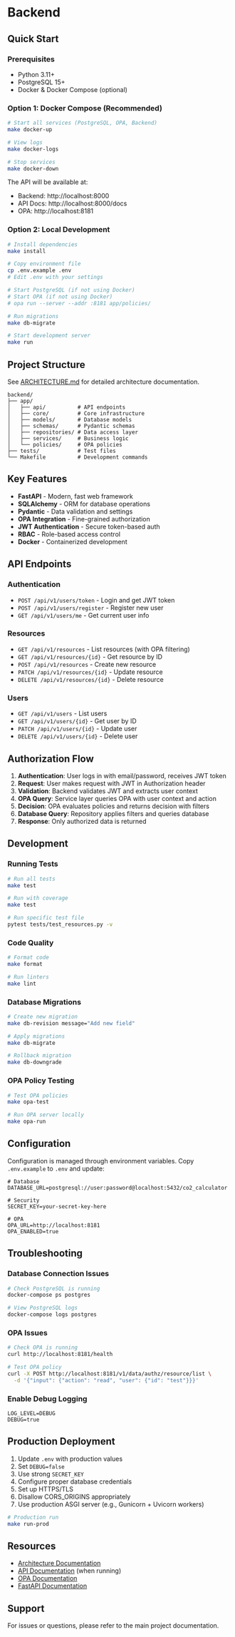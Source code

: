 # Backend

## Quick Start

### Prerequisites

- Python 3.11+
- PostgreSQL 15+
- Docker & Docker Compose (optional)

### Option 1: Docker Compose (Recommended)

```bash
# Start all services (PostgreSQL, OPA, Backend)
make docker-up

# View logs
make docker-logs

# Stop services
make docker-down
```

The API will be available at:

- Backend: http://localhost:8000
- API Docs: http://localhost:8000/docs
- OPA: http://localhost:8181

### Option 2: Local Development

```bash
# Install dependencies
make install

# Copy environment file
cp .env.example .env
# Edit .env with your settings

# Start PostgreSQL (if not using Docker)
# Start OPA (if not using Docker)
# opa run --server --addr :8181 app/policies/

# Run migrations
make db-migrate

# Start development server
make run
```

## Project Structure

See [ARCHITECTURE.md](./ARCHITECTURE.md) for detailed architecture documentation.

```
backend/
├── app/
│   ├── api/          # API endpoints
│   ├── core/         # Core infrastructure
│   ├── models/       # Database models
│   ├── schemas/      # Pydantic schemas
│   ├── repositories/ # Data access layer
│   ├── services/     # Business logic
│   └── policies/     # OPA policies
├── tests/            # Test files
└── Makefile          # Development commands
```

## Key Features

- **FastAPI** - Modern, fast web framework
- **SQLAlchemy** - ORM for database operations
- **Pydantic** - Data validation and settings
- **OPA Integration** - Fine-grained authorization
- **JWT Authentication** - Secure token-based auth
- **RBAC** - Role-based access control
- **Docker** - Containerized development

## API Endpoints

### Authentication

- `POST /api/v1/users/token` - Login and get JWT token
- `POST /api/v1/users/register` - Register new user
- `GET /api/v1/users/me` - Get current user info

### Resources

- `GET /api/v1/resources` - List resources (with OPA filtering)
- `GET /api/v1/resources/{id}` - Get resource by ID
- `POST /api/v1/resources` - Create new resource
- `PATCH /api/v1/resources/{id}` - Update resource
- `DELETE /api/v1/resources/{id}` - Delete resource

### Users

- `GET /api/v1/users` - List users
- `GET /api/v1/users/{id}` - Get user by ID
- `PATCH /api/v1/users/{id}` - Update user
- `DELETE /api/v1/users/{id}` - Delete user

## Authorization Flow

1. **Authentication**: User logs in with email/password, receives JWT token
2. **Request**: User makes request with JWT in Authorization header
3. **Validation**: Backend validates JWT and extracts user context
4. **OPA Query**: Service layer queries OPA with user context and action
5. **Decision**: OPA evaluates policies and returns decision with filters
6. **Database Query**: Repository applies filters and queries database
7. **Response**: Only authorized data is returned

## Development

### Running Tests

```bash
# Run all tests
make test

# Run with coverage
make test

# Run specific test file
pytest tests/test_resources.py -v
```

### Code Quality

```bash
# Format code
make format

# Run linters
make lint
```

### Database Migrations

```bash
# Create new migration
make db-revision message="Add new field"

# Apply migrations
make db-migrate

# Rollback migration
make db-downgrade
```

### OPA Policy Testing

```bash
# Test OPA policies
make opa-test

# Run OPA server locally
make opa-run
```

## Configuration

Configuration is managed through environment variables. Copy `.env.example` to `.env` and update:

```env
# Database
DATABASE_URL=postgresql://user:password@localhost:5432/co2_calculator

# Security
SECRET_KEY=your-secret-key-here

# OPA
OPA_URL=http://localhost:8181
OPA_ENABLED=true
```

## Troubleshooting

### Database Connection Issues

```bash
# Check PostgreSQL is running
docker-compose ps postgres

# View PostgreSQL logs
docker-compose logs postgres
```

### OPA Issues

```bash
# Check OPA is running
curl http://localhost:8181/health

# Test OPA policy
curl -X POST http://localhost:8181/v1/data/authz/resource/list \
  -d '{"input": {"action": "read", "user": {"id": "test"}}}'
```

### Enable Debug Logging

```env
LOG_LEVEL=DEBUG
DEBUG=true
```

## Production Deployment

1. Update `.env` with production values
2. Set `DEBUG=false`
3. Use strong `SECRET_KEY`
4. Configure proper database credentials
5. Set up HTTPS/TLS
6. Disallow CORS_ORIGINS appropriately
7. Use production ASGI server (e.g., Gunicorn + Uvicorn workers)

```bash
# Production run
make run-prod
```

## Resources

- [Architecture Documentation](./ARCHITECTURE.md)
- [API Documentation](http://localhost:8000/docs) (when running)
- [OPA Documentation](https://www.openpolicyagent.org/)
- [FastAPI Documentation](https://fastapi.tiangolo.com/)

## Support

For issues or questions, please refer to the main project documentation.
